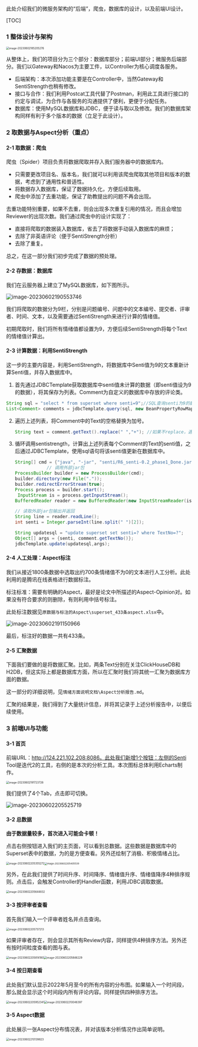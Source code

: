 此处介绍我们的微服务架构的“后端”，爬虫，数据库的设计，以及前端UI设计。

[TOC]

### 1 整体设计与架构

<img src="设计考虑与step3展示.assets/image-20230602185205276.png" alt="image-20230602185205276" style="zoom: 50%;" />

从整体上，我们的项目分为三个部分：数据库部分；前端UI部分；微服务后端部分。我们以Gateway和Nacos为主要工件，以Controller为核心调度各服务。

- 后端架构：本次添加功能主要是在Controller中，当然Gateway和SentiStrength也稍有修改。
- 接口与合作：我们利用Postcat工具代替了Postman，利用此工具进行接口的约定与调试，为合作与各服务的沟通提供了便利，更便于分配任务。
- 数据库：使用MySQL数据库和JDBC，便于读与取以及修改。我们的数据库架构同样有利于多个版本的数据（立足于此设计）。



### 2 取数据与Aspect分析（重点）

#### 2-1 取数据：爬虫

爬虫（Spider）项目负责将数据爬取并存入我们服务器中的数据库内。

- 只需要更改项目名、版本名，我们就可以利用该爬虫爬取其他项目和版本的数据，考虑到了通用性和普适性。
- 将数据存入数据库，保证了数据持久化，方便后续取用。
- 爬虫中添加了去重功能，保证了助教提出的问题不再会出现。

去重功能特别重要，如果不去重，则会出现多次重复引用的情况，而且会增加Reviewer的出现次数。我们通过爬虫中的设计实现了：

- 直接将爬取的数据装入数据库，省去了将数据手动装入数据库的麻烦；
- 去除了非英语评论（便于SentiStrength分析）
- 去除了重复。

总之，在这一部分我们初步完成了数据的预处理。

#### 2-2 存数据：数据库

我们在云服务器上建立了MySQL数据库，如下图所示。

![image-20230602190553746](设计考虑与step3展示.assets/image-20230602190553746.png)

我们将爬取的数据分为9栏，分别是问题编号、问题中的文本编号、提交者、评审者、时间、文本，以及需要通过SentiStrength来进行计算的情绪值。

初期爬取时，我们将所有情绪值都设置为9，方便后续SentiStrength将每个Text的情绪值计算出。

#### 2-3 计算数据：利用SentiStrength

这一步的主要内容是，利用SentiStrength，将数据库中Senti值为9的文本重新计算Senti值，并存入数据库中。

1. 首先通过JDBCTemplate获取数据库中senti值未计算的数据（即senti值设为9的数据），将其保存为列表。Comment为自定义的数据库中存放的评论类。

```java
String sql = "select * from superset where senti=9";//SQL查询senti为9的数据
List<Comment> comments = jdbcTemplate.query(sql, new BeanPropertyRowMapper<>(Comment.class));
```

2. 遍历上述列表，将Comment中的Text的空格替换为加号。

   ```java
   String text = comment.getText().replace(" ","+"); //如果不replace，遇到带“”的字符串会报错
   ```

3. 循环调用sentistrength，计算出上述列表每个Comment的Text的senti值，之后通过JDBCTemplate，使用sql语句将该senti值更新在数据库中。

   ```java
   String[] cmd = {"java", "-jar", "senti/R6_senti-0.2_phase1_Done.jar", "sentidata", "senti/dict/", "text", text, "scale"};
               // 调用外部jar包
   ProcessBuilder builder = new ProcessBuilder(cmd);
   builder.directory(new File("."));
   builder.redirectErrorStream(true);
   Process process = builder.start();
    InputStream is = process.getInputStream();
   BufferedReader reader = new BufferedReader(new InputStreamReader(is));
   
   // 读取外部jar包输出并返回
   String line = reader.readLine();
   int senti = Integer.parseInt(line.split(" ")[2]);
   
   String updatesql = "update superset set senti=? where TextNo=?";
   Object[] args = {senti, comment.getTextNo()};
   jdbcTemplate.update(updatesql,args);
   ```


#### 2-4 人工处理：Aspect标注

我们从接近1800条数据中选取出约700条情绪值不为0的文本进行人工分析。此处利用的是腾讯在线表格进行数据标注。

标注标准：需要有明确的Aspect，最好是论文中所描述的Aspect-Opinion对。如果没有符合要求的则删除，有则利用中括号标注。

此处标注数据见`原数据与标注的Aspect\superset_433条aspect.xlsx`中。

![image-20230602191150966](设计考虑与step3展示.assets/image-20230602191150966-1685934699240-13.png)

最后，标注好的数据一共有433条。

#### 2-5 汇聚数据

下面我们要做的是将数据汇聚。比如，两条Text分别在关注ClickHouseDB和H2DB，但这实际上都是数据库方面，所以在汇聚时我们将其统一汇聚为数据库方面的数据。

这一部分的详细说明，见`情绪方面说明文档\Aspect分析报告.md`。

汇聚的结果是，我们得到了大量统计信息，并将其记录于上述分析报告中，以便后续使用。



### 3 前端UI与功能

#### 3-1 首页

前端URL：http://124.221.102.208:8086。此处我们新增1个按钮：左侧的Senti Tool是迭代2的工具，右侧的是本次的分析工具。本次图标总体利用Echarts制作。

<img src="设计考虑与step3展示.assets/image-20230602191723726-1685934696130-11.png" alt="image-20230602191723726" style="zoom:50%;" />

我们提供了4个Tab，点击即可切换。

![image-20230602205525719](设计考虑与step3展示.assets/image-20230602205525719.png)

#### 3-2 总数据

**由于数据量较多，首次进入可能会卡顿！**

点击右侧按钮进入我们的主页面，可以看到总数据。这些数据是数据库中的Superset表中的数据，为的是方便查看。另外还绘制了消极、积极情绪占比。

<img src="设计考虑与step3展示.assets/image-20230602205355272.png" alt="image-20230602205355272" style="zoom:50%;" /><img src="设计考虑与step3展示.assets/image-20230602205405539.png" alt="image-20230602205405539" style="zoom:45%;" />

另外，在此我们提供了时间升序、时间降序、情绪值升序、情绪值降序4种排序规则。点击后，会触发Controller的Handler函数，利用JDBC调取数据。

<img src="设计考虑与step3展示.assets/image-20230602205644832.png" alt="image-20230602205644832" style="zoom:50%;" />

#### 3-3 按评审者查看

首先我们输入一个评审者姓名并点击查询。

<img src="设计考虑与step3展示.assets/image-20230602205737213.png" alt="image-20230602205737213" style="zoom:50%;" />

如果评审者存在，则会显示其所有Review内容，同样提供4种排序方法。另外还有按时间粒度查看的图与表。

<img src="设计考虑与step3展示.assets/image-20230602205814180.png" alt="image-20230602205814180" style="zoom:50%;" /><img src="设计考虑与step3展示.assets/image-20230602205846229.png" alt="image-20230602205846229" style="zoom:50%;" />

#### 3-4 按日期查看

此处我们默认显示2022年5月至今的所有内容的分布图。如果输入一个时间段，那么就会显示这个时间段内所有评论内容。同样提供四种排序方法。

<img src="设计考虑与step3展示.assets/image-20230602205952341.png" alt="image-20230602205952341" style="zoom:50%;" /><img src="设计考虑与step3展示.assets/image-20230602210046397.png" alt="image-20230602210046397" style="zoom:50%;" />

#### 3-5 Aspect数据

此处展示一张Aspect分布情况表，并对该版本分析情况作出简单说明。

<img src="设计考虑与step3展示.assets/image-20230602210139823.png" alt="image-20230602210139823" style="zoom:50%;" />

